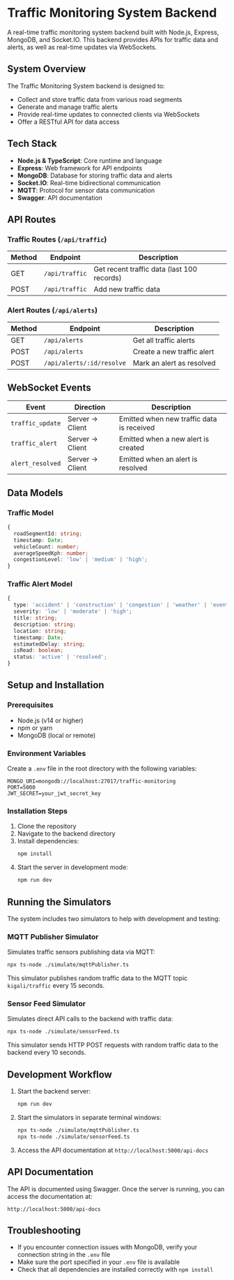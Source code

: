 # Traffic Monitoring System Backend

A real-time traffic monitoring system backend built with Node.js, Express, MongoDB, and Socket.IO. This backend provides APIs for traffic data and alerts, as well as real-time updates via WebSockets.

## System Overview

The Traffic Monitoring System backend is designed to:
- Collect and store traffic data from various road segments
- Generate and manage traffic alerts
- Provide real-time updates to connected clients via WebSockets
- Offer a RESTful API for data access

## Tech Stack

- **Node.js & TypeScript**: Core runtime and language
- **Express**: Web framework for API endpoints
- **MongoDB**: Database for storing traffic data and alerts
- **Socket.IO**: Real-time bidirectional communication
- **MQTT**: Protocol for sensor data communication
- **Swagger**: API documentation

## API Routes

### Traffic Routes (`/api/traffic`)

| Method | Endpoint | Description |
|--------|----------|-------------|
| GET    | `/api/traffic` | Get recent traffic data (last 100 records) |
| POST   | `/api/traffic` | Add new traffic data |

### Alert Routes (`/api/alerts`)

| Method | Endpoint | Description |
|--------|----------|-------------|
| GET    | `/api/alerts` | Get all traffic alerts |
| POST   | `/api/alerts` | Create a new traffic alert |
| POST   | `/api/alerts/:id/resolve` | Mark an alert as resolved |

## WebSocket Events

| Event | Direction | Description |
|-------|-----------|-------------|
| `traffic_update` | Server → Client | Emitted when new traffic data is received |
| `traffic_alert` | Server → Client | Emitted when a new alert is created |
| `alert_resolved` | Server → Client | Emitted when an alert is resolved |

## Data Models

### Traffic Model

```typescript
{
  roadSegmentId: string;
  timestamp: Date;
  vehicleCount: number;
  averageSpeedKph: number;
  congestionLevel: 'low' | 'medium' | 'high';
}
```

### Traffic Alert Model

```typescript
{
  type: 'accident' | 'construction' | 'congestion' | 'weather' | 'event';
  severity: 'low' | 'moderate' | 'high';
  title: string;
  description: string;
  location: string;
  timestamp: Date;
  estimatedDelay: string;
  isRead: boolean;
  status: 'active' | 'resolved';
}
```

## Setup and Installation

### Prerequisites

- Node.js (v14 or higher)
- npm or yarn
- MongoDB (local or remote)

### Environment Variables

Create a `.env` file in the root directory with the following variables:

```
MONGO_URI=mongodb://localhost:27017/traffic-monitoring
PORT=5000
JWT_SECRET=your_jwt_secret_key
```

### Installation Steps

1. Clone the repository
2. Navigate to the backend directory
3. Install dependencies:
   ```bash
   npm install
   ```
4. Start the server in development mode:
   ```bash
   npm run dev
   ```

## Running the Simulators

The system includes two simulators to help with development and testing:

### MQTT Publisher Simulator

Simulates traffic sensors publishing data via MQTT:

```bash
npx ts-node ./simulate/mqttPublisher.ts
```

This simulator publishes random traffic data to the MQTT topic `kigali/traffic` every 15 seconds.

### Sensor Feed Simulator

Simulates direct API calls to the backend with traffic data:

```bash
npx ts-node ./simulate/sensorFeed.ts
```

This simulator sends HTTP POST requests with random traffic data to the backend every 10 seconds.

## Development Workflow

1. Start the backend server:
   ```bash
   npm run dev
   ```
2. Start the simulators in separate terminal windows:
   ```bash
   npx ts-node ./simulate/mqttPublisher.ts
   npx ts-node ./simulate/sensorFeed.ts
   ```
3. Access the API documentation at `http://localhost:5000/api-docs`

## API Documentation

The API is documented using Swagger. Once the server is running, you can access the documentation at:

```
http://localhost:5000/api-docs
```

## Troubleshooting

- If you encounter connection issues with MongoDB, verify your connection string in the `.env` file
- Make sure the port specified in your `.env` file is available
- Check that all dependencies are installed correctly with `npm install`